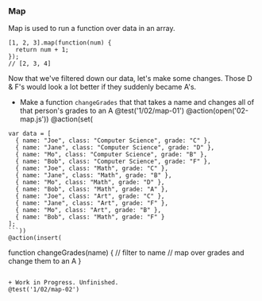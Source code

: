 ### Map
Map is used to run a function over data in an array.

```
[1, 2, 3].map(function(num) {
  return num + 1;
});
// [2, 3, 4]
```

Now that we've filtered down our data, let's make some changes. Those D & F's would look a lot better if they suddenly became A's.

+ Make a function `changeGrades` that that takes a name and changes all of that person's grades to an A
@test('1/02/map-01')
@action(open('02-map.js'))
@action(set(
```
var data = [
  { name: "Joe", class: "Computer Science", grade: "C" },
  { name: "Jane", class: "Computer Science", grade: "D" },
  { name: "Mo", class: "Computer Science", grade: "B" },
  { name: "Bob", class: "Computer Science", grade: "F" },
  { name: "Joe", class: "Math", grade: "C" },
  { name: "Jane", class: "Math", grade: "B" },
  { name: "Mo", class: "Math", grade: "D" },
  { name: "Bob", class: "Math", grade: "A" },
  { name: "Joe", class: "Art", grade: "C" },
  { name: "Jane", class: "Art", grade: "F" },
  { name: "Mo", class: "Art", grade: "B" },
  { name: "Bob", class: "Math", grade: "F" }
];
```))
@action(insert(
```
function changeGrades(name) {
    // filter to name
    // map over grades and change them to an A
}

```))

+ Work in Progress. Unfinished.
@test('1/02/map-02')
